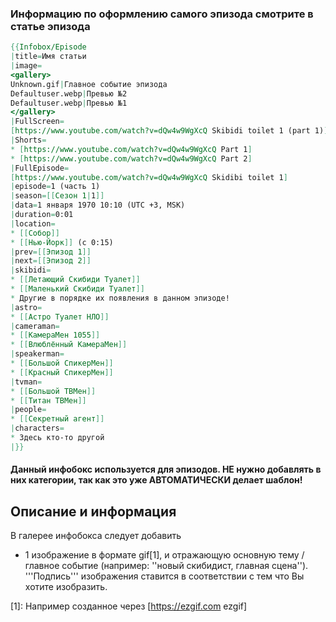 ### Информацию по оформлению самого эпизода смотрите в статье эпизода

```mediawiki
{{Infobox/Episode
|title=Имя статьи
|image=
<gallery>
Unknown.gif|Главное событие эпизода
Defaultuser.webp|Превью №2
Defaultuser.webp|Превью №1
</gallery>
|FullScreen=
[https://www.youtube.com/watch?v=dQw4w9WgXcQ Skibidi toilet 1 (part 1)]
|Shorts=
* [https://www.youtube.com/watch?v=dQw4w9WgXcQ Part 1]
* [https://www.youtube.com/watch?v=dQw4w9WgXcQ Part 2]
|FullEpisode=
[https://www.youtube.com/watch?v=dQw4w9WgXcQ Skidibi toilet 1]
|episode=1 (часть 1)
|season=[[Сезон 1|1]]
|data=1 января 1970 10:10 (UTC +3, MSK)
|duration=0:01
|location=
* [[Собор]]
* [[Нью-Йорк]] (с 0:15)
|prev=[[Эпизод 1]]
|next=[[Эпизод 2]]
|skibidi=
* [[Летающий Скибиди Туалет]]
* [[Маленький Скибиди Туалет]]
* Другие в порядке их появления в данном эпизоде!
|astro=
* [[Астро Туалет НЛО]]
|cameraman=
* [[КамераМен 1055]]
* [[Влюблённый КамераМен]]
|speakerman=
* [[Большой СпикерМен]]
* [[Красный СпикерМен]]
|tvman=
* [[Большой ТВМен]]
* [[Титан ТВМен]]
|people=
* [[Секретный агент]]
|characters=
* Здесь кто-то другой
|}}
```

#### Данный инфобокс используется для эпизодов. НЕ нужно добавлять в них категории, так как это уже АВТОМАТИЧЕСКИ делает шаблон!

## Описание и информация
В галерее инфобокса следует добавить
- 1 изображение в формате gif[1], и отражающую основную тему / главное событие (например: ''новый скибидист, главная сцена''). '''Подпись''' изображения ставится в соответствии с тем что Вы хотите изобразить.

[1]: Например созданное через [https://ezgif.com ezgif]
